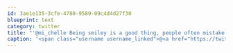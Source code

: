 ```yaml
---
id: 3ae1e135-3cfe-4780-9589-09c4d4d27f30
blueprint: text
category: twitter
title: "'@mi_chelle Being smiley is a good thing, people often mistake my 'normal' expression for angry or stressed. Tried all my life to reverse it"
caption: '<span class="username username_linked">@<a href="https://twitter.com/mi_chelle" title="Michelle Sargent">mi_chelle</a></span> Being smiley is a good thing, people often mistake my ''normal'' expression for angry or stressed. Tried all my life to reverse it'
---
```

